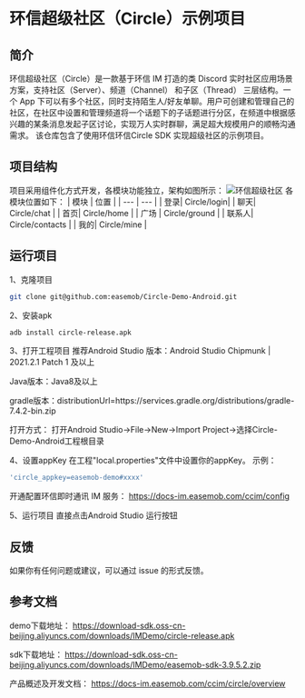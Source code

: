 # 环信超级社区（Circle）示例项目

## 简介

环信超级社区（Circle）是一款基于环信 IM 打造的类 Discord 实时社区应用场景方案，支持社区（Server）、频道（Channel） 和子区（Thread） 三层结构。一个 App 下可以有多个社区，同时支持陌生人/好友单聊。用户可创建和管理自己的社区，在社区中设置和管理频道将一个话题下的子话题进行分区，在频道中根据感兴趣的某条消息发起子区讨论，实现万人实时群聊，满足超大规模用户的顺畅沟通需求。
该仓库包含了使用环信环信Circle SDK 实现超级社区的示例项目。

## 项目结构
项目采用组件化方式开发，各模块功能独立，架构如图所示：
![环信超级社区](https://download-sdk.oss-cn-beijing.aliyuncs.com/downloads/Circle/Android/%E7%8E%AF%E4%BF%A1%E8%B6%85%E7%BA%A7%E7%A4%BE%E5%8C%BA.jpg "环信超级社区")
各模块位置如下：
| 模块 | 位置 |
| --- | --- |
|  登录| Circle/login|
|  聊天| Circle/chat |
|  首页| Circle/home |
|  广场 | Circle/ground |
|  联系人| Circle/contacts |
|  我的| Circle/mine |


## 运行项目

1、克隆项目
```bash
git clone git@github.com:easemob/Circle-Demo-Android.git
```

2、安装apk
```bash
adb install circle-release.apk
```
3、打开工程项目
推荐Android Studio 版本：Android Studio Chipmunk | 2021.2.1 Patch 1 及以上

Java版本：Java8及以上

gradle版本：distributionUrl=https\://services.gradle.org/distributions/gradle-7.4.2-bin.zip

打开方式：
打开Android Studio->File->New->Import Project->选择Circle-Demo-Android工程根目录

4、设置appKey
在工程"local.properties"文件中设置你的appKey。
示例：
```bash
'circle_appkey=easemob-demo#xxxx'
```
开通配置环信即时通讯 IM 服务：
https://docs-im.easemob.com/ccim/config

5、运行项目
直接点击Android Studio 运行按钮

## 反馈
如果你有任何问题或建议，可以通过 issue 的形式反馈。

## 参考文档

demo下载地址：
https://download-sdk.oss-cn-beijing.aliyuncs.com/downloads/IMDemo/circle-release.apk

sdk下载地址：
https://download-sdk.oss-cn-beijing.aliyuncs.com/downloads/IMDemo/easemob-sdk-3.9.5.2.zip

产品概述及开发文档：
https://docs-im.easemob.com/ccim/circle/overview


